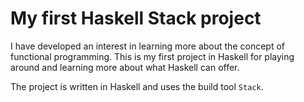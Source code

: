 # My first Haskell Stack project

I have developed an interest in learning more about the concept of functional programming.
This is my first project in Haskell for playing around and learning more about what Haskell can offer.

The project is written in Haskell and uses the build tool `Stack`.
